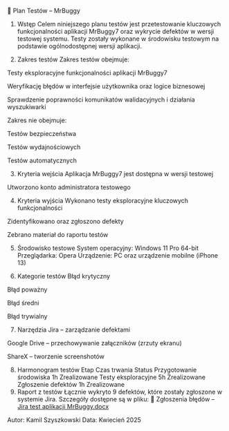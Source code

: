 📄 Plan Testów – MrBuggy
1. Wstęp
Celem niniejszego planu testów jest przetestowanie kluczowych funkcjonalności aplikacji MrBuggy7 oraz wykrycie defektów w wersji testowej systemu. Testy zostały wykonane w środowisku testowym na podstawie ogólnodostępnej wersji aplikacji.

2. Zakres testów
Zakres testów obejmuje:

Testy eksploracyjne funkcjonalności aplikacji MrBuggy7

Weryfikację błędów w interfejsie użytkownika oraz logice biznesowej

Sprawdzenie poprawności komunikatów walidacyjnych i działania wyszukiwarki

Zakres nie obejmuje:

Testów bezpieczeństwa

Testów wydajnościowych

Testów automatycznych

3. Kryteria wejścia
Aplikacja MrBuggy7 jest dostępna w wersji testowej

Utworzono konto administratora testowego

4. Kryteria wyjścia
Wykonano testy eksploracyjne kluczowych funkcjonalności

Zidentyfikowano oraz zgłoszono defekty

Zebrano materiał do raportu testów

5. Środowisko testowe
System operacyjny: Windows 11 Pro 64-bit
Przeglądarka: Opera
Urządzenie: PC oraz urządzenie mobilne (iPhone 13)

6. Kategorie testów
Błąd krytyczny

Błąd poważny

Błąd średni

Błąd trywialny

7. Narzędzia
Jira – zarządzanie defektami

Google Drive – przechowywanie załączników (zrzuty ekranu)

ShareX – tworzenie screenshotów

8. Harmonogram testów
Etap	Czas trwania	Status
Przygotowanie środowiska	1h	Zrealizowane
Testy eksploracyjne	5h	Zrealizowane
Zgłoszenie defektów	1h	Zrealizowane
9. Raport z testów
Łącznie wykryto 9 defektów, które zostały zgłoszone w systemie Jira. Szczegóły dostępne są w pliku:
📄 Zgłoszenia błędów – [Jira test aplikacji MrBuggy.docx](./Jira%20test%20aplikacji%20MrBuggy.docx)

Autor: Kamil Szyszkowski
Data: Kwiecień 2025
